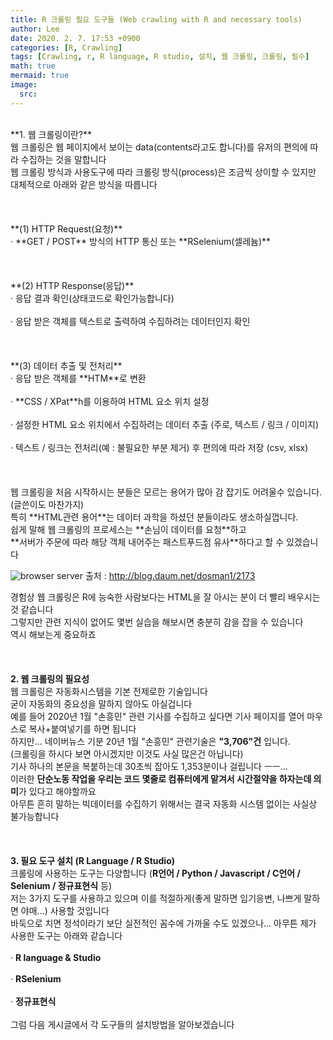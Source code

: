 ```yaml
---
title: R 크롤링 필요 도구들 (Web crawling with R and necessary tools)
author: Lee
date: 2020. 2. 7. 17:53 +0900
categories: [R, Crawling]
tags: [Crawling, r, R language, R studio, 설치, 웹 크롤링, 크롤링, 필수]
math: true
mermaid: true
image:
  src: 
---
```

<br>
**1. 웹 크롤링이란?**<br>
웹 크롤링은 웹 페이지에서 보이는 data(contents라고도 합니다)를 유저의 편의에 따라 수집하는 것을 말합니다<br>
웹 크롤링 방식과 사용도구에 따라 크롤링 방식(process)은 조금씩 상이할 수 있지만 대체적으로 아래와 같은 방식을 따릅니다<br>
<br>
<br>
<br>
**(1) HTTP Request(요청)**<br>
· **GET / POST** 방식의 HTTP 통신 또는 **RSelenium(셀레늄)**<br>
<br>
<br>
<br>
**(2) HTTP Response(응답)**<br>
· 응답 결과 확인(상태코드로 확인가능합니다)<br>
<br>
· 응답 받은 객체를 텍스트로 출력하여 수집하려는 데이터인지 확인<br>
<br>
<br>
<br>
**(3) 데이터 추출 및 전처리**<br>
· 응답 받은 객체를 **HTM**로 변환<br>
<br>
· **CSS / XPat**h를 이용하여 HTML 요소 위치 설정<br>
<br>
· 설정한 HTML 요소 위치에서 수집하려는 데이터 추출 (주로, 텍스트 / 링크 / 이미지)<br>
<br>
· 텍스트 / 링크는 전처리(예 : 불필요한 부분 제거) 후 편의에 따라 저장 (csv, xlsx)<br>
<br>
<br>
<br>
웹 크롤링을 처음 시작하시는 분들은 모르는 용어가 많아 감 잡기도 어려울수 있습니다.(글쓴이도 마찬가지)<br>
특히 **HTML관련 용어**는 데이터 과학을 하셨던 분들이라도 생소하실껍니다.<br>
쉽게 말해 웹 크롤링의 프로세스는 **손님이 데이터를 요청**하고 <br>
**서버가 주문에 따라 해당 객체 내어주는 패스트푸드점 유사**하다고 할 수 있겠습니다<br>

![browser server](https://img1.daumcdn.net/thumb/R1280x0/?scode=mtistory2&fname=https%3A%2F%2Fblog.kakaocdn.net%2Fdn%2FcjgvOX%2FbtqBNMmjOPV%2FNoNtOI6vYXvmRwiiGmTPs1%2Fimg.png)
출처 : http://blog.daum.net/dosman1/2173<br>


경험상 웹 크롤링은 R에 능숙한 사람보다는 HTML을 잘 아시는 분이 더 빨리 배우시는 것 같습니다<br>
그렇지만 관련 지식이 없어도 몇번 실습을 해보시면 충분히 감을 잡을 수 있습니다<br>
역시 해보는게 중요하죠<br>
<br>
<br>
<br>
**2. 웹 크롤링의 필요성<br>**
웹 크롤링은 자동화시스템을 기본 전제로한 기술입니다<br>
굳이 자동화의 중요성을 말하지 않아도 아실겁니다<br>
예를 들어 2020년 1월 "손흥민" 관련 기사를 수집하고 싶다면 기사 페이지를 열어 마우스로 복사+붙여넣기를 하면 됩니다<br>
하지만... 네이버뉴스 기분 20년 1월 "손흥민" 관련기술은 **"3,706"건** 입니다.<br>
(크롤링을 하시다 보면 아시겠지만 이것도 사실 많은건 아닙니다)<br>
기사 하나의 본문을 복붙하는데 30초씩 잡아도 1,353분이나 걸립니다 ㅡㅡ...<br>
이러한 **단순노동 작업을 우리는 코드 몇줄로 컴퓨터에게 맡겨서 시간절약을 하자는데 의미**가 있다고 해야할까요<br>
아무튼 흔히 말하는 빅데이터를 수집하기 위해서는 결국 자동화 시스템 없이는 사실상 불가능합니다<br>
<br>
<br>
<br>
**3. 필요 도구 설치 (R Language / R Studio)<br>**
크롤링에 사용하는 도구는 다양합니다 (**R언어 / Python / Javascript / C언어 / Selenium / 정규표현식** 등)<br>
저는 3가지 도구를 사용하고 있으며 이를 적절하게(좋게 말하면 임기응변, 나쁘게 말하면 야매...) 사용할 것입니다<br>
바둑으로 치면 정석이라기 보단 실전적인 꼼수에 가까울 수도 있겠으나... 아무튼 제가 사용한 도구는 아래와 같습니다<br>
<br>
· **R language & Studio<br>**
<br>
· **RSelenium<br>**
<br>
· **정규표현식<br>**
<br>
그럼 다음 게시글에서 각 도구들의 설치방법을 알아보겠습니다<br>
<br>
<br>
